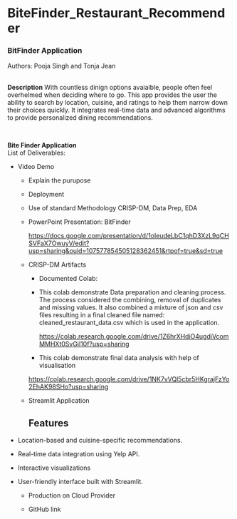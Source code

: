 # BiteFinder_Restaurant_Recommender
### BitFinder Application
Authors:  Pooja Singh and Tonja Jean <br>

<br> **Description**
With countless dinign options avaialble, people often feel overhelmed when deciding where to go. This app provides the user the ability to search by location, cuisine, and ratings to help them narrow down their choices quickly.
It integrates real-time data and advanced algorithms to provide personalized dining recommendations.<br>



<br>

**Bite Finder Application**
<br>
List of Deliverables: <br>
<body>
  
* Video Demo
    * Explain the purupose
    * Deployment
    * Use of standard Methodology CRISP-DM, Data Prep, EDA
  
  * PowerPoint Presentation:  BitFinder
    
    https://docs.google.com/presentation/d/1oIeudeLbC1qhD3XzL9qCHSVFaX7OwuyV/edit?usp=sharing&ouid=107577854505128362451&rtpof=true&sd=true

  * CRISP-DM Artifacts
    
    * Documented Colab:
      
    * This colab demonstrate Data preparation and cleaning process. The process considered the combining, removal of duplicates and missing values. It also combined a mixture of json and csv files resulting in a final cleaned file 
      named: cleaned_restaurant_data.csv which is used in the application.

      https://colab.research.google.com/drive/1Z6hrXHdiO4ugdiVcomMMHXt0SvGil10f?usp=sharing

    * This colab demonstrate final data analysis with help of visualisation

     https://colab.research.google.com/drive/1NK7vVQl5cbr5HKgrajFzYo2EhAK98SHo?usp=sharing

  * Streamlit Application
    
    ## Features
    
- Location-based and cuisine-specific recommendations.
- Real-time data integration using Yelp API.
- Interactive visualizations
- User-friendly interface built with Streamlit.

  * Production on Cloud Provider
    
  * GitHub link
  
</body>











